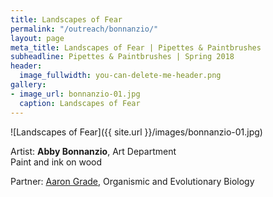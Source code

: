 ```yaml
---
title: Landscapes of Fear
permalink: "/outreach/bonnanzio/"
layout: page
meta_title: Landscapes of Fear | Pipettes & Paintbrushes
subheadline: Pipettes & Paintbrushes | Spring 2018
header:
  image_fullwidth: you-can-delete-me-header.png
gallery:
- image_url: bonnanzio-01.jpg
  caption: Landscapes of Fear
---
```


![Landscapes of Fear]({{ site.url }}/images/bonnanzio-01.jpg)

Artist: **Abby Bonnanzio**, Art Department<br>
Paint and ink on wood

Partner: [Aaron Grade](http://thatslifesci.com/authors/agrade), Organismic and Evolutionary Biology
